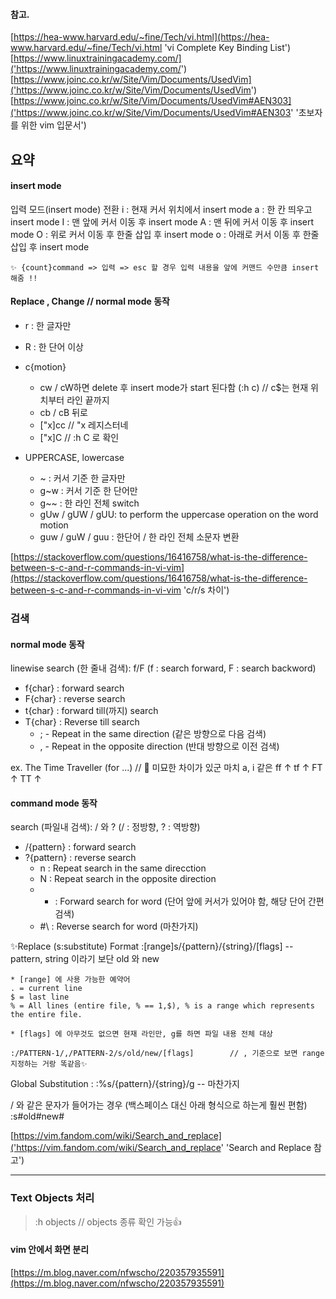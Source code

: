 ﻿#### 참고.
[https://hea-www.harvard.edu/~fine/Tech/vi.html](https://hea-www.harvard.edu/~fine/Tech/vi.html 'vi Complete Key Binding List')
[https://www.linuxtrainingacademy.com/]('https://www.linuxtrainingacademy.com/')
[https://www.joinc.co.kr/w/Site/Vim/Documents/UsedVim]('https://www.joinc.co.kr/w/Site/Vim/Documents/UsedVim')
[https://www.joinc.co.kr/w/Site/Vim/Documents/UsedVim#AEN303]('https://www.joinc.co.kr/w/Site/Vim/Documents/UsedVim#AEN303' '초보자를 위한 vim 입문서')

## 요약

#### insert mode 
입력 모드(insert mode) 전환 
    i : 현재 커서 위치에서 insert mode
    a : 한 칸 띄우고 insert mode
    I : 맨 앞에 커서 이동 후 insert mode 
    A : 맨 뒤에 커서 이동 후 insert mode 
    O : 위로 커서 이동 후 한줄 삽입 후 insert mode
    o : 아래로 커서 이동 후 한줄 삽입 후 insert mode 

    ✨ {count}command => 입력 => esc 할 경우 입력 내용을 앞에 커맨드 수만큼 insert 해줌 !!

#### Replace , Change  // normal mode 동작
- r : 한 글자만 
- R : 한 단어 이상

- c{motion} 
  - cw / cW하면 delete 후 insert mode가 start 된다함 (:h c) // c$는 현재 위치부터 라인 끝까지
  - cb / cB 뒤로 
  - ["x]cc     // "x 레지스터네
  - ["x]C      // :h C 로 확인

- UPPERCASE, lowercase
  - ~ : 커서 기준 한 글자만 
  - g~w : 커서 기준 한 단어만
  - g~~ : 한 라인 전체 switch 
  - gUw / gUW / gUU: to perform the uppercase operation on the word motion 
  - guw / guW / guu : 한단어 / 한 라인 전체 소문자 변환

[https://stackoverflow.com/questions/16416758/what-is-the-difference-between-s-c-and-r-commands-in-vi-vim](https://stackoverflow.com/questions/16416758/what-is-the-difference-between-s-c-and-r-commands-in-vi-vim 'c/r/s 차이')


### 검색 
#### normal mode 동작
linewise search (한 줄내 검색): f/F  (f : search forward, F : search backword)
- f{char} : forward search 
- F{char} : reverse search 
- t{char} : forward till(까지) search 
- T{char} : Reverse till search 
  - ; - Repeat in the same direction (같은 방향으로 다음 검색)
  - , - Repeat in the opposite direction (반대 방향으로 이전 검색)

ex. The Time Traveller (for ...)        // 🤔 미묘한 차이가 있군 마치 a, i 같은
    ff                  ↑
    tf                ↑
    FT      ↑ 
    TT       ↑     

#### command mode 동작
search (파일내 검색): / 와 ? (/ : 정방향, ? : 역방향)
- /{pattern} : forward search 
- ?{pattern} : reverse search 
  - n : Repeat search in the same direcction 
  - N : Repeat search in the opposite direction 
  - * : Forward search for word (단어 앞에 커서가 있어야 함, 해당 단어 간편 검색) 
  - \#\ : Reverse search for word (마찬가지)

✨Replace (s:substitute)
Format 
    :[range]s/{pattern}/{string}/[flags]  -- pattern, string 이라기 보단 old 와 new
    
    * [range] 에 사용 가능한 예약어 
    . = current line
    $ = last line
    % = All lines (entire file, % == 1,$), % is a range which represents the entire file.

    * [flags] 에 아무것도 없으면 현재 라인만, g를 하면 파일 내용 전체 대상

    :/PATTERN-1/,/PATTERN-2/s/old/new/[flags]        // , 기준으로 보면 range 지정하는 거랑 똑같음✨

Global Substitution : 
    :%s/{pattern}/{string}/g       -- 마찬가지

/ 와 같은 문자가 들어가는 경우 (백스페이스 대신 아래 형식으로 하는게 훨씬 편함)
    :s#old#new#


[https://vim.fandom.com/wiki/Search_and_replace]('https://vim.fandom.com/wiki/Search_and_replace' 'Search and Replace 참고')

---

### Text Objects 처리 

> :h objects     // objects 종류 확인 가능👍




#### vim 안에서 화면 분리
[https://m.blog.naver.com/nfwscho/220357935591](https://m.blog.naver.com/nfwscho/220357935591)

